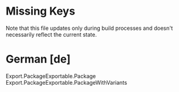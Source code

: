 # Missing Keys
Note that this file updates only during build processes and doesn't necessarily reflect the current state.

# German [de]
Export.PackageExportable.Package  
Export.PackageExportable.PackageWithVariants  

